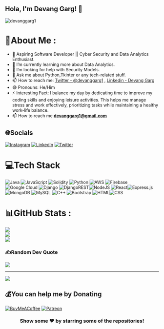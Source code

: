 ## Hola, I'm Devang Garg! 👋

<p align="left"> <img src="https://komarev.com/ghpvc/?username=devanggarg1&label=Views&color=blue&style=plastic" alt="devanggarg1" /> </p>

# 💫About Me :
- 🔭 Aspiring Software Developer || Cyber Security and Data Analytics Enthusiast.
- 🌱 I’m currently learning more about Data Analytics.
- 🤔 I’m looking for help with Security Models.
- 💬 Ask me about Python,Tkinter or any tech-related stuff.
- 📫 How to reach me: [Twitter - @devanggarg1](https://twitter.com/devanggarg1) , [Linkedin - Devang Garg](https://www.linkedin.com/in/devang-garg-846176a8/)
- 😄 Pronouns: He/Him
- ⚡ Interesting Fact: I balance my day by dedicating time to improve my coding skills and enjoying leisure activities. This helps me manage stress and work effectively, prioritizing tasks while maintaining a healthy work-life balance.
- 📫 How to reach me **devanggarg1@gmail.com**

## 🌐Socials
[![Instagram](https://img.shields.io/badge/Instagram-%23E4405F.svg?logo=Instagram&logoColor=white)](https://www.instagram.com/gargdevang/) [![LinkedIn](https://img.shields.io/badge/LinkedIn-%230077B5.svg?logo=linkedin&logoColor=white)](https://www.linkedin.com/in/devang-garg-846176a8/) [![Twitter](https://img.shields.io/badge/Twitter-%231DA1F2.svg?logo=Twitter&logoColor=white)](https://twitter.com/devanggarg1)

# 💻Tech Stack
![Java](https://img.shields.io/badge/java-%23ED8B00.svg?style=for-the-badge&logo=java&logoColor=white) ![JavaScript](https://img.shields.io/badge/javascript-%23323330.svg?style=for-the-badge&logo=javascript&logoColor=%23F7DF1E) ![Solidity](https://img.shields.io/badge/Solidity-%23363636.svg?style=for-the-badge&logo=solidity&logoColor=white) ![Python](https://img.shields.io/badge/python-3670A0?style=for-the-badge&logo=python&logoColor=ffdd54) ![AWS](https://img.shields.io/badge/AWS-%23FF9900.svg?style=for-the-badge&logo=amazon-aws&logoColor=white) ![Firebase](https://img.shields.io/badge/firebase-%23039BE5.svg?style=for-the-badge&logo=firebase) ![Google Cloud](https://img.shields.io/badge/Google%20Cloud-%234285F4.svg?style=for-the-badge&logo=google-cloud&logoColor=white) ![Django](https://img.shields.io/badge/django-%23092E20.svg?style=for-the-badge&logo=django&logoColor=white) ![DjangoREST](https://img.shields.io/badge/DJANGO-REST-ff1709?style=for-the-badge&logo=django&logoColor=white&color=ff1709&labelColor=gray)![NodeJS](https://img.shields.io/badge/node.js-6DA55F?style=for-the-badge&logo=node.js&logoColor=white) ![React](https://img.shields.io/badge/react-%2320232a.svg?style=for-the-badge&logo=react&logoColor=%2361DAFB)![Express.js](https://img.shields.io/badge/express.js-%23404d59.svg?style=for-the-badge&logo=express&logoColor=%2361DAFB) ![MongoDB](https://img.shields.io/badge/MongoDB-%234ea94b.svg?style=for-the-badge&logo=mongodb&logoColor=white) ![MySQL](https://img.shields.io/badge/mysql-%2300f.svg?style=for-the-badge&logo=mysql&logoColor=white)
![C++](https://img.shields.io/badge/C%2B%2B-00599C?style=for-the-badge&logo=c%2B%2B&logoColor=white) ![Bootstrap](https://img.shields.io/badge/Bootstrap-563D7C?style=for-the-badge&logo=bootstrap&logoColor=white) ![HTML](https://img.shields.io/badge/HTML-239120?style=for-the-badge&logo=html5&logoColor=white)![CSS](https://img.shields.io/badge/CSS-239120?&style=for-the-badge&logo=css3&logoColor=white)

# 📊GitHub Stats :
![](https://github-readme-stats.vercel.app/api?username=devanggarg1&theme=flag-india&hide_border=true&include_all_commits=false&count_private=false)<br/>
![](https://github-readme-streak-stats.herokuapp.com/?user=devanggarg1&theme=flag-india&hide_border=true)<br/>
![](https://github-readme-stats.vercel.app/api/top-langs/?username=devanggarg1&theme=flag-india&hide_border=true&include_all_commits=false&count_private=false&layout=compact)

### ✍️Random Dev Quote
![](https://quotes-github-readme.vercel.app/api?type=horizontal&theme=radical)

---
[![](https://visitcount.itsvg.in/api?id=iampawan&icon=0&color=1)](https://visitcount.itsvg.in)

  ## 💰You can help me by Donating
  [![BuyMeACoffee](https://img.shields.io/badge/Buy%20Me%20a%20Coffee-ffdd00?style=for-the-badge&logo=buy-me-a-coffee&logoColor=black)](https://buymeacoffee.com/devanggargb) [![Patreon](https://img.shields.io/badge/Patreon-F96854?style=for-the-badge&logo=patreon&logoColor=white)](https://www.patreon.com/user/creators?u=75442747) 
  

<div align="center">

### Show some ❤️ by starring some of the repositories!

</div>


